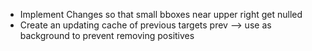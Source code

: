 * Implement Changes so that small bboxes near upper right get nulled
* Create an updating cache of previous targets prev --> use as background to prevent removing positives